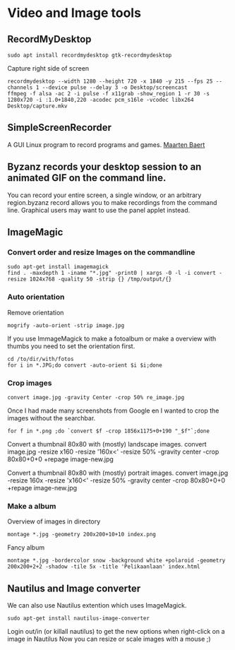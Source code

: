 # Video and Image tools

## RecordMyDesktop

    sudo apt install recordmydesktop gtk-recordmydesktop

Capture right side of screen

    recordmydesktop --width 1280 --height 720 -x 1840 -y 215 --fps 25 --channels 1 --device pulse --delay 3 -o Desktop/screencast
    ffmpeg -f alsa -ac 2 -i pulse -f x11grab -show_region 1 -r 30 -s 1280x720 -i :1.0+1840,220 -acodec pcm_s16le -vcodec libx264 Desktop/capture.mkv

##  SimpleScreenRecorder
A GUI Linux program to record programs and games. [Maarten Baert](http://www.maartenbaert.be/simplescreenrecorder/)

## Byzanz records your desktop session to an animated GIF on the command line.

You can record  your entire screen, a single window, or an arbitrary  region.byzanz record  allows you to make recordings from the command line.  Graphical  users may want to use the panel applet instead.

## ImageMagic

### Convert order and resize Images on the commandline

    sudo apt-get install imagemagick
    find . -maxdepth 1 -iname "*.jpg" -print0 | xargs -0 -l -i convert -resize 1024x768 -quality 50 -strip {} /tmp/output/{}

### Auto orientation

Remove orientation

    mogrify -auto-orient -strip image.jpg

If you use ImmageMagick to make a fotoalbum or make a overview with thumbs you need to set the orientation first.

    cd /to/dir/with/fotos
    for i in *.JPG;do convert -auto-orient $i $i;done

### Crop images
    convert image.jpg -gravity Center -crop 50% re_image.jpg

Once I had made many screenshots from Google en I wanted to crop the images without the searchbar.

    for f in *.png ;do `convert $f -crop 1856x1175+0+190 "_$f"`;done

Convert a thumbnail 80x80 with (mostly) landscape images.
    convert image.jpg -resize x160 -resize '160x<'   -resize 50% -gravity center  -crop 80x80+0+0 +repage image-new.jpg

Convert a thumbnail 80x80 with (mostly) portrait images.
    convert image.jpg -resize 160x -resize 'x160<'   -resize 50% -gravity center  -crop 80x80+0+0 +repage image-new.jpg

### Make a album
Overview of  images in directory

    montage *.jpg -geometry 200x200+10+10 index.png

Fancy album

    montage *.jpg -bordercolor snow -background white +polaroid -geometry 200x200+2+2 -shadow -tile 5x -title 'Pelikaanlaan' index.html

## Nautilus and Image converter

We can also use Nautilus extention which uses ImageMagick.

    sudo apt-get install nautilus-image-converter

Login out/in (or killall nautilus) to get the new options when right-click on a image in Nautilus 
Now you can resize or scale images with a mouse ;)
